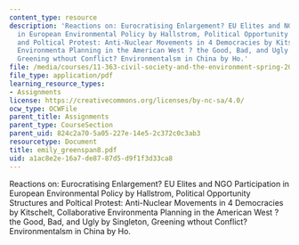 ```yaml
---
content_type: resource
description: 'Reactions on: Eurocratising Enlargement? EU Elites and NGO Participation
  in European Environmental Policy by Hallstrom, Political Opportunity Structures
  and Poltical Protest: Anti-Nuclear Movements in 4 Democracies by Kitschelt, Collaborative
  Environmenta Planning in the American West ? the Good, Bad, and Ugly by Singleton,
  Greening wthout Conflict? Environmentalsm in China by Ho.'
file: /media/courses/11-363-civil-society-and-the-environment-spring-2005/a1ac8e2e16a7de8787d5d9f1f3d33ca8_emily_greenspan8.pdf
file_type: application/pdf
learning_resource_types:
- Assignments
license: https://creativecommons.org/licenses/by-nc-sa/4.0/
ocw_type: OCWFile
parent_title: Assignments
parent_type: CourseSection
parent_uid: 824c2a70-5a05-227e-14e5-2c372c0c3ab3
resourcetype: Document
title: emily_greenspan8.pdf
uid: a1ac8e2e-16a7-de87-87d5-d9f1f3d33ca8
---
```

Reactions on: Eurocratising Enlargement? EU Elites and NGO Participation in European Environmental Policy by Hallstrom, Political Opportunity Structures and Poltical Protest: Anti-Nuclear Movements in 4 Democracies by Kitschelt, Collaborative Environmenta Planning in the American West ? the Good, Bad, and Ugly by Singleton, Greening wthout Conflict? Environmentalsm in China by Ho.